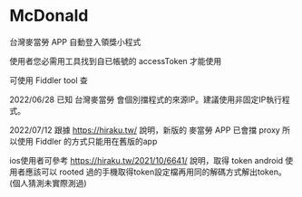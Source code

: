 # McDonald
台灣麥當勞 APP 自動登入領獎小程式<p>
使用者您必需用工具找到自已帳號的 accessToken 才能使用<p>
可使用 Fiddler tool 查<p>

  2022/06/28
  已知 台灣麥當勞 會個別擋程式的來源IP。建議使用非固定IP執行程式。
  
  2022/07/12
  跟據 https://hiraku.tw/ 說明，新版的 麥當勞 APP 已會擋 proxy 所以使用 Fiddler 的方式只能用在舊版的app
  
  ios使用者可參考 https://hiraku.tw/2021/10/6641/ 說明，取得 token
  android 使用者應該可以 rooted 過的手機取得token設定檔再用同的解碼方式解出token。(個人猜測未實際測過)

